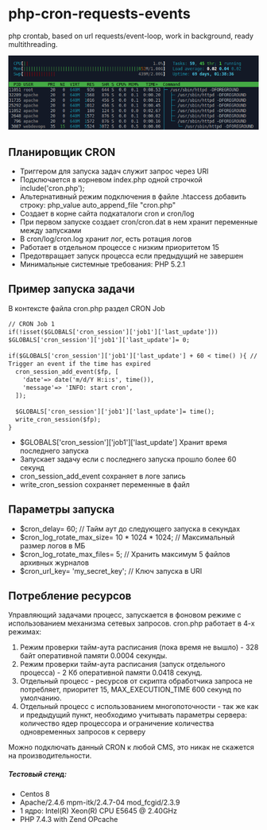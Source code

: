 # php-cron-requests-events
php crontab, based on url requests/event-loop, work in background, ready multithreading.

![php-cron-requests-events](https://raw.githubusercontent.com/commeta/php-cron-requests-events/master/cron.png "php-cron-requests-events")

## Планировщик CRON
- Триггером для запуска задач служит запрос через URI
- Подключается в корневом index.php одной строчкой include('cron.php');
- Альтернативный режим подключения в файле .htaccess добавить строку: php_value auto_append_file "cron.php"
- Создает в корне сайта подкаталоги cron и cron/log
- При первом запуске создает cron/cron.dat в нем хранит переменные между запусками
- В cron/log/cron.log хранит лог, есть ротация логов
- Работает в отдельном процессе с низким приоритетом 15
- Предотвращает запуск процесса если предыдущий не завершен
- Минимальные системные требования: PHP 5.2.1

## Пример запуска задачи
В контексте файла cron.php раздел CRON Job
```
// CRON Job 1
if(!isset($GLOBALS['cron_session']['job1']['last_update'])) $GLOBALS['cron_session']['job1']['last_update']= 0;

if($GLOBALS['cron_session']['job1']['last_update'] + 60 < time() ){ // Trigger an event if the time has expired
  cron_session_add_event($fp, [
    'date'=> date('m/d/Y H:i:s', time()),
    'message'=> 'INFO: start cron',
  ]);

  $GLOBALS['cron_session']['job1']['last_update']= time();
  write_cron_session($fp);
}
```
- $GLOBALS['cron_session']['job1']['last_update'] Хранит время последнего запуска
- Запускает задачу если с последнего запуска прошло более 60 секунд
- cron_session_add_event сохраняет в логе запись
- write_cron_session сохраняет переменные в файл

## Параметры запуска
- $cron_delay= 60; // Тайм аут до следующего запуска в секундах
- $cron_log_rotate_max_size= 10 * 1024 * 1024; // Максимальный размер логов в МБ
- $cron_log_rotate_max_files= 5; // Хранить максимум 5 файлов архивных журналов
- $cron_url_key= 'my_secret_key'; // Ключ запуска в URI

## Потребление ресурсов
Управляющий задачами процесс, запускается в фоновом режиме с использованием механизма сетевых запросов. cron.php работает в 4-х режимах:
1. Режим проверки тайм-аута расписания (пока время не вышло) - 328 байт оперативной памяти 0.0004 секунды.
2. Режим проверки тайм-аута расписания (запуск отдельного процесса) - 2 Кб оперативной памяти 0.0418 секунд.
3. Отдельный процесс - ресурсов от скрипта обработчика запроса не потребляет, приоритет 15, MAX_EXECUTION_TIME 600 секунд по умолчанию.
4. Отдельный процесс c использованием многопоточности - так же как и предыдущий пункт, необходимо учитывать параметры сервера: количество ядер процессора и ограничение количества одновременных запросов к серверу

Можно подключать данный CRON к любой CMS, это никак не скажется на производительности. 
##### Тестовый стенд:
- Centos 8
- Apache/2.4.6 mpm-itk/2.4.7-04 mod_fcgid/2.3.9
- 1 ядро: Intel(R) Xeon(R) CPU E5645 @ 2.40GHz
- PHP 7.4.3 with Zend OPcache
